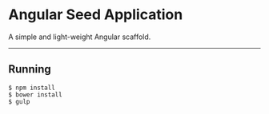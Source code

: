 # Angular Seed Application

A simple and light-weight Angular scaffold.

---

## Running

```
$ npm install
$ bower install
$ gulp
```